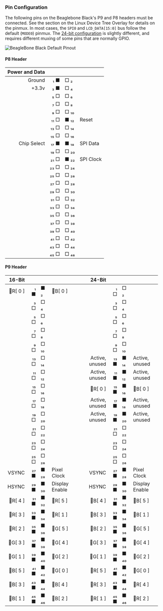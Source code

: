 ### Pin Configuration

The following pins on the Beaglebone Black's P9 and P8 headers must be connected. See the section on the Linux Device Tree Overlay for details on the pinmux. In most cases, the `SPI0` and `LCD_DATA[15:0]` bus follow the default (`MODE0`) pinmux. The [24-bit configuration](https://elinux.org/24bit_LCD_for_BBB) is slightly different, and requires different muxing of some pins that are normally GPIO.

![BeagleBone Black Default Pinout](./reference/BeagleBone%20Black%20Pinout%20Diagram.jpeg)

#### P8 Header

| Power and Data |      |      |           |
| -------------: | ---: | :--- | :-------- |
|         Ground |  ₁ ■ | □ ₂  |           |
|          +3.3v |  ₃ ■ | □ ₄  |           |
|                |  ₅ □ | □ ₆  |           |
|                |  ₇ □ | □ ₈  |           |
|                |  ₉ □ | □ ₁₀ |           |
|                | ₁₁ □ | ■ ₁₂ | Reset     |
|                | ₁₃ □ | □ ₁₄ |           |
|                | ₁₅ □ | □ ₁₆ |           |
|    Chip Select | ₁₇ ■ | ■ ₁₈ | SPI Data  |
|                | ₁₉ □ | □ ₂₀ |           |
|                | ₂₁ □ | ■ ₂₂ | SPI Clock |
|                | ₂₃ □ | □ ₂₄ |           |
|                | ₂₅ □ | □ ₂₆ |           |
|                | ₂₇ □ | □ ₂₈ |           |
|                | ₂₉ □ | □ ₃₀ |           |
|                | ₃₁ □ | □ ₃₂ |           |
|                | ₃₃ □ | □ ₃₄ |           |
|                | ₃₅ □ | □ ₃₆ |           |
|                | ₃₇ □ | □ ₃₈ |           |
|                | ₃₉ □ | □ ₄₀ |           |
|                | ₄₁ □ | □ ₄₂ |           |
|                | ₄₃ □ | □ ₄₄ |           |
|                | ₄₅ □ | □ ₄₆ |           |

#### P9 Header

|   16-Bit |      |      |                |     |         24-Bit |      |      |                |
| -------: | ---: | :--- | :------------- | --- | -------------: | ---: | :--- | :------------- |
| 📕R[ 0 ] |  ₁ ■ | ■ ₂  | 📘B[ 0 ]       |     |                |  ₁ □ | □ ₂  |                |
|          |  ₃ □ | □ ₄  |                |     |                |  ₃ □ | □ ₄  |                |
|          |  ₅ □ | □ ₆  |                |     |                |  ₅ □ | □ ₆  |                |
|          |  ₇ □ | □ ₈  |                |     |                |  ₇ □ | □ ₈  |                |
|          |  ₉ □ | □ ₁₀ |                |     |                |  ₉ □ | □ ₁₀ |                |
|          | ₁₃ □ | □ ₁₄ |                |     | Active, unused | ₁₃ ■ | ■ ₁₄ | Active, unused |
|          | ₁₁ □ | □ ₁₂ |                |     | Active, unused | ₁₁ ■ | ■ ₁₂ | Active, unused |
|          | ₁₅ □ | □ ₁₆ |                |     |       📕R[ 0 ] | ₁₅ ■ | ■ ₁₆ | 📘B[ 0 ]       |
|          | ₁₇ □ | □ ₁₈ |                |     | Active, unused | ₁₇ ■ | ■ ₁₈ | Active, unused |
|          | ₁₉ □ | □ ₂₀ |                |     | Active, unused | ₁₉ ■ | ■ ₂₀ | Active, unused |
|          | ₂₁ □ | □ ₂₂ |                |     |                | ₂₁ □ | □ ₂₂ |                |
|          | ₂₃ □ | □ ₂₄ |                |     |                | ₂₃ □ | □ ₂₄ |                |
|          | ₂₅ □ | □ ₂₆ |                |     |                | ₂₅ □ | □ ₂₆ |                |
|    VSYNC | ₂₇ ■ | ■ ₂₈ | Pixel Clock    |     |          VSYNC | ₂₇ ■ | ■ ₂₈ | Pixel Clock    |
|    HSYNC | ₂₉ ■ | ■ ₃₀ | Display Enable |     |          HSYNC | ₂₉ ■ | ■ ₃₀ | Display Enable |
| 📕R[ 4 ] | ₃₁ ■ | ■ ₃₂ | 📕R[ 5 ]       |     |       📘B[ 4 ] | ₃₁ ■ | ■ ₃₂ | 📘B[ 5 ]       |
| 📕R[ 3 ] | ₃₃ ■ | ■ ₃₄ | 📕R[ 1 ]       |     |       📘B[ 3 ] | ₃₃ ■ | ■ ₃₄ | 📘B[ 1 ]       |
| 📕R[ 2 ] | ₃₅ ■ | ■ ₃₆ | 📗G[ 5 ]       |     |       📘B[ 2 ] | ₃₅ ■ | ■ ₃₆ | 📗G[ 5 ]       |
| 📗G[ 3 ] | ₃₇ ■ | ■ ₃₈ | 📗G[ 4 ]       |     |       📗G[ 3 ] | ₃₇ ■ | ■ ₃₈ | 📗G[ 4 ]       |
| 📗G[ 1 ] | ₃₉ ■ | ■ ₄₀ | 📗G[ 2 ]       |     |       📗G[ 1 ] | ₃₉ ■ | ■ ₄₀ | 📗G[ 2 ]       |
| 📘B[ 5 ] | ₄₁ ■ | ■ ₄₂ | 📗G[ 0 ]       |     |       📕R[ 5 ] | ₄₁ ■ | ■ ₄₂ | 📗G[ 0 ]       |
| 📘B[ 3 ] | ₄₃ ■ | ■ ₄₄ | 📘B[ 4 ]       |     |       📕R[ 3 ] | ₄₃ ■ | ■ ₄₄ | 📕R[ 4 ]       |
| 📘B[ 1 ] | ₄₅ ■ | ■ ₄₆ | 📘B[ 2 ]       |     |       📕R[ 1 ] | ₄₅ ■ | ■ ₄₆ | 📕R[ 2 ]       |
